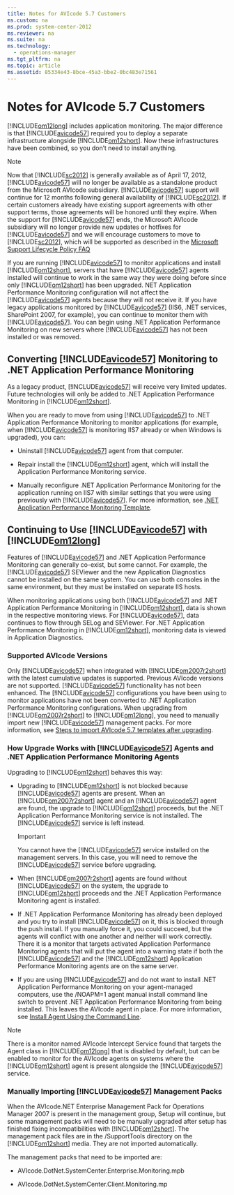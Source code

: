 ```yaml
---
title: Notes for AVIcode 5.7 Customers
ms.custom: na
ms.prod: system-center-2012
ms.reviewer: na
ms.suite: na
ms.technology: 
  - operations-manager
ms.tgt_pltfrm: na
ms.topic: article
ms.assetid: 85334e43-8bce-45a3-bbe2-0bc483e71561
---
```

# Notes for AVIcode 5.7 Customers
[!INCLUDE[om12long](../Token/om12long_md.md)] includes application monitoring. The major difference is that [!INCLUDE[avicode57](../Token/avicode57_md.md)] required you to deploy a separate infrastructure alongside [!INCLUDE[om12short](../Token/om12short_md.md)]. Now these infrastructures have been combined, so you don’t need to install anything.

> [!NOTE]
> Now that [!INCLUDE[sc2012](../Token/sc2012_md.md)] is generally available as of April 17, 2012, [!INCLUDE[avicode57](../Token/avicode57_md.md)] will no longer be available as a standalone product from the Microsoft AVIcode subsidiary. [!INCLUDE[avicode57](../Token/avicode57_md.md)] support will continue for 12 months following general availability of [!INCLUDE[sc2012](../Token/sc2012_md.md)]. If certain customers already have existing support agreements with other support terms, those agreements will be honored until they expire. When the support for [!INCLUDE[avicode57](../Token/avicode57_md.md)] ends, the Microsoft AVIcode subsidiary will no longer provide new updates or hotfixes for [!INCLUDE[avicode57](../Token/avicode57_md.md)] and we will encourage customers to move to [!INCLUDE[sc2012](../Token/sc2012_md.md)], which will be supported as described in the [Microsoft Support Lifecycle Policy FAQ](http://go.microsoft.com/fwlink/?LinkId=251881)

If you are running [!INCLUDE[avicode57](../Token/avicode57_md.md)] to monitor applications and install [!INCLUDE[om12short](../Token/om12short_md.md)], servers that have [!INCLUDE[avicode57](../Token/avicode57_md.md)] agents installed will continue to work in the same way they were doing before since only [!INCLUDE[om12short](../Token/om12short_md.md)] has been upgraded. NET Application Performance Monitoring configuration will not affect the [!INCLUDE[avicode57](../Token/avicode57_md.md)] agents because they will not receive it. If you have legacy applications monitored by [!INCLUDE[avicode57](../Token/avicode57_md.md)] \(IIS6, .NET services, SharePoint 2007, for example\), you can continue to monitor them with [!INCLUDE[avicode57](../Token/avicode57_md.md)]. You can begin using .NET Application Performance Monitoring on new servers where [!INCLUDE[avicode57](../Token/avicode57_md.md)] has not been installed or was removed.

## Converting [!INCLUDE[avicode57](../Token/avicode57_md.md)] Monitoring to .NET Application Performance Monitoring
As a legacy product, [!INCLUDE[avicode57](../Token/avicode57_md.md)] will receive very limited updates. Future technologies will only be added to .NET Application Performance Monitoring in [!INCLUDE[om12short](../Token/om12short_md.md)].

When you are ready to move from using [!INCLUDE[avicode57](../Token/avicode57_md.md)] to .NET Application Performance Monitoring to monitor applications \(for example, when [!INCLUDE[avicode57](../Token/avicode57_md.md)] is monitoring IIS7 already or when Windows is upgraded\), you can:

-   Uninstall [!INCLUDE[avicode57](../Token/avicode57_md.md)] agent from that computer.

-   Repair install the [!INCLUDE[om12short](../Token/om12short_md.md)] agent, which will install the Application Performance Monitoring service.

-   Manually reconfigure .NET Application Performance Monitoring for the application running on IIS7 with similar settings that you were using previously with [!INCLUDE[avicode57](../Token/avicode57_md.md)]. For more information, see [.NET Application Performance Monitoring Template](http://go.microsoft.com/fwlink/?LinkId=230647).

## Continuing to Use [!INCLUDE[avicode57](../Token/avicode57_md.md)] with [!INCLUDE[om12long](../Token/om12long_md.md)]
Features of [!INCLUDE[avicode57](../Token/avicode57_md.md)] and .NET Application Performance Monitoring can generally co\-exist, but some cannot. For example, the [!INCLUDE[avicode57](../Token/avicode57_md.md)] SEViewer and the new Application Diagnostics cannot be installed on the same system. You can use both consoles in the same environment, but they must be installed on separate IIS hosts.

When monitoring applications using both [!INCLUDE[avicode57](../Token/avicode57_md.md)] and .NET Application Performance Monitoring in [!INCLUDE[om12short](../Token/om12short_md.md)], data is shown in the respective monitoring views. For [!INCLUDE[avicode57](../Token/avicode57_md.md)], data continues to flow through SELog and SEViewer. For .NET Application Performance Monitoring in [!INCLUDE[om12short](../Token/om12short_md.md)], monitoring data is viewed in Application Diagnostics.

### Supported AVIcode Versions
Only [!INCLUDE[avicode57](../Token/avicode57_md.md)] when integrated with [!INCLUDE[om2007r2short](../Token/om2007r2short_md.md)] with the latest cumulative updates is supported. Previous AVIcode versions are not supported. [!INCLUDE[avicode57](../Token/avicode57_md.md)] functionality has not been enhanced. The [!INCLUDE[avicode57](../Token/avicode57_md.md)] configurations you have been using to monitor applications have not been converted to .NET Application Performance Monitoring configurations. When upgrading from [!INCLUDE[om2007r2short](../Token/om2007r2short_md.md)] to [!INCLUDE[om12long](../Token/om12long_md.md)], you need to manually import new [!INCLUDE[avicode57](../Token/avicode57_md.md)] management packs. For more information, see [Steps to import AVIcode 5.7 templates after upgrading](http://go.microsoft.com/fwlink/?LinkID=230859).

### How Upgrade Works with [!INCLUDE[avicode57](../Token/avicode57_md.md)] Agents and .NET Application Performance Monitoring Agents
Upgrading to [!INCLUDE[om12short](../Token/om12short_md.md)] behaves this way:

-   Upgrading to [!INCLUDE[om12short](../Token/om12short_md.md)] is not blocked because [!INCLUDE[avicode57](../Token/avicode57_md.md)] agents are present. When an [!INCLUDE[om2007r2short](../Token/om2007r2short_md.md)] agent and an [!INCLUDE[avicode57](../Token/avicode57_md.md)] agent are found, the upgrade to [!INCLUDE[om12short](../Token/om12short_md.md)] proceeds, but the .NET Application Performance Monitoring service is not installed. The [!INCLUDE[avicode57](../Token/avicode57_md.md)] service is left instead.

    > [!IMPORTANT]
    > You cannot have the [!INCLUDE[avicode57](../Token/avicode57_md.md)] service installed on the management servers. In this case, you will need to remove the [!INCLUDE[avicode57](../Token/avicode57_md.md)] service before upgrading.

-   When [!INCLUDE[om2007r2short](../Token/om2007r2short_md.md)] agents are found without [!INCLUDE[avicode57](../Token/avicode57_md.md)] on the system, the upgrade to [!INCLUDE[om12short](../Token/om12short_md.md)] proceeds and the .NET Application Performance Monitoring agent is installed.

-   If .NET Application Performance Monitoring has already been deployed and you try to install [!INCLUDE[avicode57](../Token/avicode57_md.md)] on it, this is blocked through the push install. If you manually force it, you could succeed, but the agents will conflict with one another and neither will work correctly. There it is a monitor that targets activated Application Performance Monitoring agents that will put the agent into a warning state if both the [!INCLUDE[avicode57](../Token/avicode57_md.md)] and the [!INCLUDE[om12short](../Token/om12short_md.md)] Application Performance Monitoring agents are on the same server.

-   If you are using [!INCLUDE[avicode57](../Token/avicode57_md.md)] and do not want to install .NET Application Performance Monitoring on your agent\-managed computers, use the \/NOAPM\=1 agent manual install command line switch to prevent .NET Application Performance Monitoring from being installed. This leaves the AVIcode agent in place. For more information, see [Install Agent Using the Command Line](../Topic/Install-Agent-Using-the-Command-Line.md).

> [!NOTE]
> There is a monitor named AVIcode Intercept Service found that targets the Agent class in [!INCLUDE[om12long](../Token/om12long_md.md)] that is disabled by default, but can be enabled to monitor for the AVIcode agents on systems where the [!INCLUDE[om12short](../Token/om12short_md.md)] agent is present alongside the [!INCLUDE[avicode57](../Token/avicode57_md.md)] service.

### Manually Importing [!INCLUDE[avicode57](../Token/avicode57_md.md)] Management Packs
When the AVIcode.NET Enterprise Management Pack for Operations Manager 2007 is present in the management group, Setup will continue, but some management packs will need to be manually upgraded after setup has finished fixing incompatibilities with [!INCLUDE[om12short](../Token/om12short_md.md)]. The management pack files are in the \/SupportTools directory on the [!INCLUDE[om12short](../Token/om12short_md.md)] media. They are not imported automatically.

The management packs that need to be imported are:

-   AVIcode.DotNet.SystemCenter.Enterprise.Monitoring.mpb

-   AVIcode.DotNet.SystemCenter.Client.Monitoring.mp

